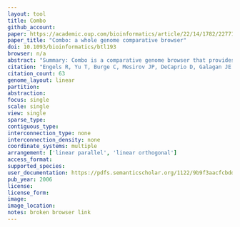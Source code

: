 ```yaml
---
layout: tool 
title: Combo
github_account: 
paper: https://academic.oup.com/bioinformatics/article/22/14/1782/227719
paper_title: "Combo: a whole genome comparative browser"
doi: 10.1093/bioinformatics/btl193
browser: n/a
abstract: "Summary: Combo is a comparative genome browser that provides a, dynamic view of whole genome alignments along with their associated, annotations. Combo provides two different visualization perspectives., The perpendicular (dot plot) view provides a dot plot of genome, alignments synchronized with a display of genome annotations along, each axis. The parallel view displays two genome annotations, horizontally, synchronized through a panel displaying local alignments, as trapezoids. Users can zoom to any resolution, from whole, chromosomes to individual bases. They can select, highlight and, view detailed information from specific alignments and annotations., Combo is an organism agnostic and can import data from a variety, of file formats. Availability: Combo is integrated as part of the Argo Genome Browser, which also provides single-genome browsing and editing capabilities., Argo is written in Java, runs on multiple platforms and is freely available, for download at http://www.broad.mit.edu/annotation/argo/."
citation: "Engels R, Yu T, Burge C, Mesirov JP, DeCaprio D, Galagan JE. Combo: a whole genome comparative browser. Bioinformatics. academic.oup.com; 2006;22: 1782–1783."
citation_count: 63
genome_layout: linear
partition: 
abstraction: 
focus: single
scale: single
view: single
sparse_type: 
contiguous_type: 
interconnection_type: none
interconnection_density: none
coordinate_systems: multiple
arrangement: ['linear parallel', 'linear orthogonal']
access_format: 
supported_species: 
user_documentation: https://pdfs.semanticscholar.org/1122/9b9f3aacfcbdd39afd73a74466aa19f63284.pdf
pub_year: 2006
license: 
license_form: 
image: 
image_location: 
notes: broken browser link
---
```

